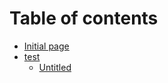 # Table of contents

* [Initial page](README.md)
* [test](test/README.md)
  * [Untitled](test/untitled.md)

